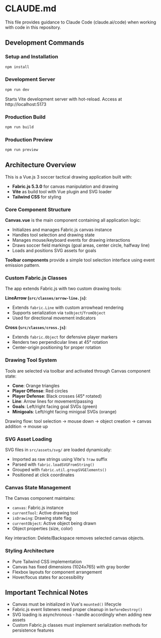 # CLAUDE.md

This file provides guidance to Claude Code (claude.ai/code) when working with code in this repository.

## Development Commands

### Setup and Installation
```bash
npm install
```

### Development Server
```bash
npm run dev
```
Starts Vite development server with hot-reload. Access at http://localhost:5173

### Production Build
```bash
npm run build
```

### Production Preview
```bash
npm run preview
```

## Architecture Overview

This is a Vue.js 3 soccer tactical drawing application built with:
- **Fabric.js 5.3.0** for canvas manipulation and drawing
- **Vite** as build tool with Vue plugin and SVG loader
- **Tailwind CSS** for styling

### Core Component Structure

**Canvas.vue** is the main component containing all application logic:
- Initializes and manages Fabric.js canvas instance
- Handles tool selection and drawing state
- Manages mouse/keyboard events for drawing interactions
- Draws soccer field markings (goal areas, center circle, halfway line)
- Loads and positions SVG assets for goals

**Toolbar components** provide a simple tool selection interface using event emission pattern.

### Custom Fabric.js Classes

The app extends Fabric.js with two custom drawing tools:

**LineArrow (`src/classes/arrow-line.js`)**:
- Extends `fabric.Line` with custom arrowhead rendering
- Supports serialization via `toObject`/`fromObject`
- Used for directional movement indicators

**Cross (`src/classes/cross.js`)**:
- Extends `fabric.Object` for defensive player markers
- Renders two perpendicular lines at 45° rotation
- Center-origin positioning for proper rotation

### Drawing Tool System

Tools are selected via toolbar and activated through Canvas component state:
- **Cone**: Orange triangles
- **Player Offense**: Red circles  
- **Player Defense**: Black crosses (45° rotated)
- **Line**: Arrow lines for movement/passing
- **Goals**: Left/right facing goal SVGs (green)
- **Minigoals**: Left/right facing minigoal SVGs (orange)

Drawing flow: tool selection → mouse down → object creation → canvas addition → mouse up

### SVG Asset Loading

SVG files in `src/assets/svg/` are loaded dynamically:
- Imported as raw strings using Vite's `?raw` suffix
- Parsed with `fabric.loadSVGFromString()`
- Grouped with `fabric.util.groupSVGElements()`
- Positioned at click coordinates

### Canvas State Management

The Canvas component maintains:
- `canvas`: Fabric.js instance
- `currentTool`: Active drawing tool
- `isDrawing`: Drawing state flag
- `currentObject`: Active object being drawn
- Object properties (size, color)

Key interaction: Delete/Backspace removes selected canvas objects.

### Styling Architecture

- Pure Tailwind CSS implementation
- Canvas has fixed dimensions (1024x765) with gray border
- Flexbox layouts for component arrangement
- Hover/focus states for accessibility

## Important Technical Notes

- Canvas must be initialized in Vue's `mounted()` lifecycle
- Fabric.js event listeners need proper cleanup in `beforeDestroy()`
- SVG loading is asynchronous - handle accordingly when adding new assets
- Custom Fabric.js classes must implement serialization methods for persistence features
